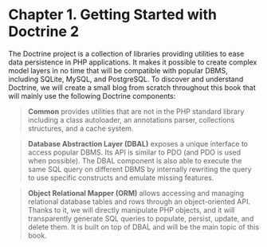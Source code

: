 # Chapter 1. Getting Started with Doctrine 2
The Doctrine project is a collection of libraries providing utilities to ease data persistence in PHP applications. It makes it possible to create complex model layers in no time that will be compatible with popular DBMS, including SQLite, MySQL, and PostgreSQL. To discover and understand Doctrine, we will create a small blog from scratch throughout this book that will mainly use the following Doctrine components:
> **Common** provides utilities that are not in the PHP standard library including a class autoloader, an annotations parser, collections structures, and a cache system.

> **Database Abstraction Layer (DBAL)** exposes a unique interface to access popular DBMS. Its API is similar to PDO (and PDO is used when possible). The DBAL component is also able to execute the same SQL query on different DBMS by internally rewriting the query to use specific constructs and emulate missing features.

> **Object Relational Mapper (ORM)** allows accessing and managing relational database tables and rows through an object-oriented API. Thanks to it, we will directly manipulate PHP objects, and it will transparently generate SQL queries to populate, persist, update, and delete them. It is built on top of DBAL and will be the main topic of this book.
